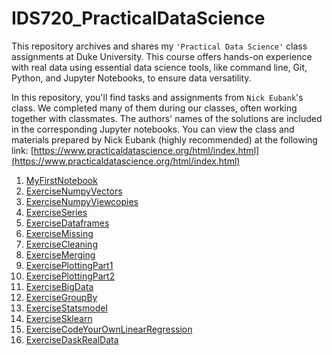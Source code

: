 # IDS720_PracticalDataScience
This repository archives and shares my `'Practical Data Science'` class assignments at Duke University. This course offers hands-on experience with real data using essential data science tools, like command line, Git, Python, and Jupyter Notebooks, to ensure data versatility.

In this repository, you'll find tasks and assignments from `Nick Eubank`'s class. 
We completed many of them during our classes, often working together with classmates. The authors' names of the solutions are included in the corresponding Jupyter notebooks.
You can view the class and materials prepared by Nick Eubank (highly recommended) at the following link: [https://www.practicaldatascience.org/html/index.html](https://www.practicaldatascience.org/html/index.html)



1.  [MyFirstNotebook](https://github.com/BarbaraPFloresRios/IDS720_PracticalDataScience/blob/main/20230914_MyFirstNotebook/First_jupyter_notebook.ipynb)
2.  [ExerciseNumpyVectors](https://github.com/BarbaraPFloresRios/IDS720_PracticalDataScience/blob/main/20230921_ExerciseNumpyVectors/Exercise_numpy_vectors.ipynb)
3.  [ExerciseNumpyViewcopies](https://github.com/BarbaraPFloresRios/IDS720_PracticalDataScience/blob/main/20230926_ExerciseNumpyViewcopies/Exercise_numpy_viewcopies.ipynb)
4.  [ExerciseSeries](https://github.com/BarbaraPFloresRios/IDS720_PracticalDataScience/blob/main/20230928_ExerciseSeries/Exercise_series.ipynb)
5.  [ExerciseDataframes](https://github.com/BarbaraPFloresRios/IDS720_PracticalDataScience/blob/main/20231003_ExerciseDataframes/Exercise_dataframes.ipynb)
6.  [ExerciseMissing](https://github.com/BarbaraPFloresRios/IDS720_PracticalDataScience/blob/main/20231005_ExerciseMissing/Exercise_missing.ipynb)
7.  [ExerciseCleaning](https://github.com/BarbaraPFloresRios/IDS720_PracticalDataScience/blob/main/20231010_ExerciseCleaning/Exercise_cleaning.ipynb)
8.  [ExerciseMerging](https://github.com/BarbaraPFloresRios/IDS720_PracticalDataScience/blob/main/20231019_ExerciseMerging/Exercise_merging.ipynb)
9.  [ExercisePlottingPart1](https://github.com/BarbaraPFloresRios/IDS720_PracticalDataScience/blob/main/20231019_ExercisePlottingPart1/Exercise_plotting_part1.ipynb)
10. [ExercisePlottingPart2](https://github.com/BarbaraPFloresRios/IDS720_PracticalDataScience/blob/main/20231026_ExercisePlottingPart2/Exercise_plotting_part2.ipynb)
11. [ExerciseBigData](https://github.com/BarbaraPFloresRios/IDS720_PracticalDataScience/blob/main/20231031_ExerciseBigData/Exercise_bigdata.ipynb)
12. [ExerciseGroupBy](https://github.com/BarbaraPFloresRios/IDS720_PracticalDataScience/blob/main/20231107_ExerciseGroupBy/exercise_groupby.ipynb)
13. [ExerciseStatsmodel](https://github.com/BarbaraPFloresRios/IDS720_PracticalDataScience/blob/main/20231116_ExerciseStatsmodels/Exercise_statsmodels.ipynb)
14. [ExerciseSklearn](https://github.com/BarbaraPFloresRios/IDS720_PracticalDataScience/blob/main/20231121_ExerciseSklearn/exercise_sklearn.ipynb)
15. [ExerciseCodeYourOwnLinearRegression](https://github.com/BarbaraPFloresRios/IDS720_PracticalDataScience/blob/main/20231128_ExerciseCodeYourOwnLinearRegression/Exercise_codeyourownlinearregression.ipynb)
16. [ExerciseDaskRealData](https://github.com/BarbaraPFloresRios/IDS720_PracticalDataScience/blob/main/20231205_ExerciseDaskRaldata/Exercise_dask_realdata.ipynb)







